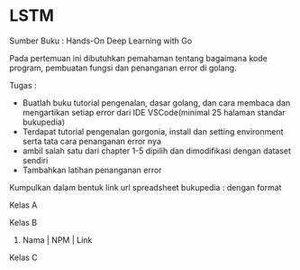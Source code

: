 # LSTM
Sumber Buku : Hands-On Deep Learning with Go

Pada pertemuan ini dibutuhkan pemahaman tentang bagaimana kode program, pembuatan fungsi dan penanganan error di golang.

Tugas :
* Buatlah buku tutorial pengenalan, dasar golang, dan cara membaca dan mengartikan setiap error dari IDE VSCode(minimal 25 halaman standar bukupedia)
* Terdapat tutorial pengenalan gorgonia, install dan setting environment serta tata cara penanganan error nya
* ambil salah satu dari chapter 1-5 dipilih dan dimodifikasi dengan dataset sendiri 
* Tambahkan latihan penanganan error

Kumpulkan dalam bentuk link url spreadsheet bukupedia : dengan format

Kelas A

Kelas B
1. Nama | NPM | Link

Kelas C
